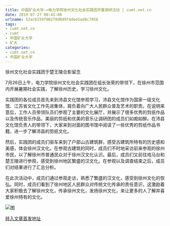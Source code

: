 ```yaml
---
title: 中国矿业大学->电力学院徐州文化社会实践团开展调研活动 | cumt.net.cn
date: 2019-07-27 00:41:08
urlname: 52acb159f002f0d0d9f4dee5ad4c7956
tags: 
- cumt.net.cn
- cumt
- 中国矿业大学
- 矿大
categories:
- cumt.net.cn
- 中国矿业大学
---
```



徐州文化社会实践团于楚王陵合影留念

7月26日上午，电力学院徐州文化社会实践团在组长张荣的带领下，在徐州市范围内开展暑期社会实践，了解徐州历史，学习徐州文化。

实践团的各位成员首先来到沛县文化馆参观学习，沛县文化馆作为国家一级文化馆、江苏省文化工作先进集体，肩负着向广大人民群众普及艺术的职责。在说明来意后，工作人员带领队员们参观了主要的文化展厅，并展示了很多优秀的剪纸作品以及传统音乐作品，美丽的剪纸和优美的音乐让调研团的成员们如痴如醉。在沛县文化馆负责人的带领下，大家来到对面的图书馆中阅读了一些优秀的剪纸作品书籍，进一步了解沛县的剪纸文化。

然后，实践团的成员们驱车来到了户部山古建筑群，感受古建筑所特有的历史感和美感，体会徐州汉文化。在参观古建筑的同时，成员们不时地采访前来参观的徐州市民，以了解徐州市普通民众对于徐州汉文化认识。最后，成员们又前往戏马台和楚王陵进行参观，感受到徐州地区繁盛的汉文化。在参观以及调查结束之后，成员们对结果进行了汇总分析。

在此次活动中，成员们通过参观走访，熟悉了繁盛的汉文化，感受到徐州文化的恢弘。同时，成员们看到了徐州地区人民群众对传统文化传承的责任意识，这激励着大家积极去了解徐州文化，传承徐州文化，发扬徐州文化，来让更多的人了解并喜爱徐州特有的文化。



![图](http://xwzx.cumt.edu.cn/_upload/article/images/48/0d/063fc6744b76aa4c8e41801c8501/5f9a8029-8b05-46c6-970e-ec8e154d4935.jpg)

[转入文章首发地址](http://xwzx.cumt.edu.cn/27/29/c523a534313/page.htm)